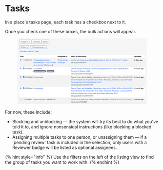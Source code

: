 # Tasks

In a place's tasks page, each task has a checkbox next to it.&#x20;

Once you check one of these boxes, the bulk actions will appear.

<figure><img src="../../.gitbook/assets/image.png" alt=""><figcaption></figcaption></figure>

For now, these include:

* Blocking and unblocking — the system will try its best to do what you've told it to, and ignore nonsensical instructions (like blocking a blocked task).
* Assigning multiple tasks to one person, or unassigning them — if a 'pending review' task is included in the selection, only users with a Reviewer badge will be listed as optional assignees.

{% hint style="info" %}
Use the filters on the left of the listing view to find the group of tasks you want to work with.
{% endhint %}
